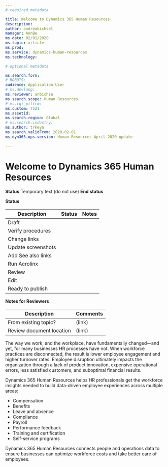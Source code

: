 ```yaml
---
# required metadata

title: Welcome to Dynamics 365 Human Resources
description: 
author: andreabichsel
manager: AnnBe
ms.date: 02/01/2020
ms.topic: article
ms.prod: 
ms.service: dynamics-human-resources
ms.technology: 

# optional metadata

ms.search.form: 
# ROBOTS: 
audience: Application User
# ms.devlang: 
ms.reviewer: anbichse
ms.search.scope: Human Resources
# ms.tgt_pltfrm: 
ms.custom: 7521
ms.assetid: 
ms.search.region: Global
# ms.search.industry: 
ms.author: trkeya
ms.search.validFrom: 2020-02-01
ms.dyn365.ops.version: Human Resources April 2020 update

---
```


# Welcome to Dynamics 365 Human Resources


**Status**
Temporary text (do not use)
**End status**

**Status**

| Description | Status | Notes |
| --- | --- | --- |
| Draft |  |  |
| Verify procedures |  |  |
| Change links |  |  |
| Update screenshots |  |  |
| Add See also links |  |  |
| Run Acrolinx |  |  |
| Review |  |  |
| Edit |  |  |
| Ready to publish |  |  |

**Notes for Reviewers**

| Description | Comments |
| --- | --- |
| From existing topic? | (link) |
| Review document location | (link) |



The way we work, and the workplace, have fundamentally changed—and yet, for many businesses HR processes have not. When workforce practices are disconnected, the result is lower employee engagement and higher turnover rates. Employee disruption ultimately impacts the organization through a lack of product innovation, expensive operational errors, less satisfied customers, and suboptimal financial results.

Dynamics 365 Human Resources helps HR professionals get the workforce insights needed to build data-driven employee experiences across multiple areas:

- Compensation
- Benefits
- Leave and absence
- Compliance
- Payroll
- Performance feedback
- Training and certification
- Self-service programs

Dynamics 365 Human Resources connects people and operations data to ensure businesses can optimize workforce costs and take better care of employees.

